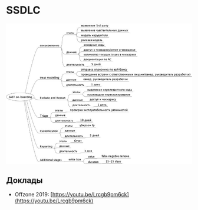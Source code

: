 # SSDLC

![](.gitbook/assets/ssdlc.jpg)

## Доклады

* Offzone 2019: [https://youtu.be/Lrcgb9pm6ck](https://youtu.be/Lrcgb9pm6ck)
